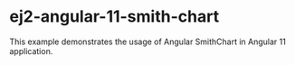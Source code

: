 # ej2-angular-11-smith-chart
This example demonstrates the usage of Angular SmithChart in Angular 11 application.

